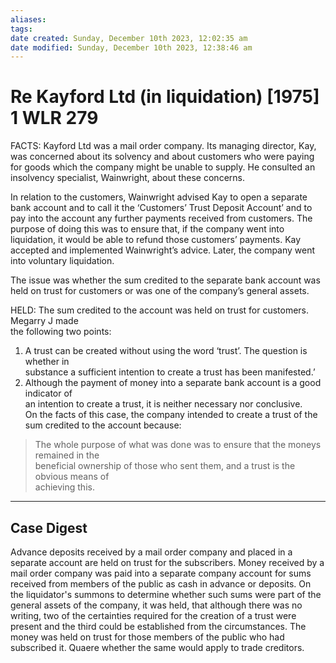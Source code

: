 ```yaml
---
aliases: 
tags: 
date created: Sunday, December 10th 2023, 12:02:35 am
date modified: Sunday, December 10th 2023, 12:38:46 am
---
```


# Re Kayford Ltd (in liquidation) [1975] 1 WLR 279

FACTS: Kayford Ltd was a mail order company. Its managing director, Kay, was concerned about its solvency and about customers who were paying for goods which the company might be unable to supply. He consulted an insolvency specialist, Wainwright, about these concerns.  

In relation to the customers, Wainwright advised Kay to open a separate bank account and to call it the ‘Customers’ Trust Deposit Account’ and to pay into the account any further payments received from customers. The purpose of doing this was to ensure that, if the company went into liquidation, it would be able to refund those customers’ payments. Kay accepted and implemented Wainwright’s advice. Later, the company went into voluntary liquidation.  

The issue was whether the sum credited to the separate bank account was held on trust for customers or was one of the company’s general assets.

HELD: The sum credited to the account was held on trust for customers. Megarry J made  
the following two points:  

1. A trust can be created without using the word ‘trust’. The question is whether in  
substance a sufficient intention to create a trust has been manifested.’  
2. Although the payment of money into a separate bank account is a good indicator of  
an intention to create a trust, it is neither necessary nor conclusive.  
On the facts of this case, the company intended to create a trust of the sum credited to the account because:  
> The whole purpose of what was done was to ensure that the moneys remained in the  
beneficial ownership of those who sent them, and a trust is the obvious means of  
achieving this.

---

## Case Digest

Advance deposits received by a mail order company and placed in a separate account are held on trust for the subscribers. Money received by a mail order company was paid into a separate company account for sums received from members of the public as cash in advance or deposits. On the liquidator's summons to determine whether such sums were part of the general assets of the company, it was held, that although there was no writing, two of the certainties required for the creation of a trust were present and the third could be established from the circumstances. The money was held on trust for those members of the public who had subscribed it. Quaere whether the same would apply to trade creditors.
